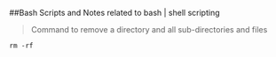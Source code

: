 ##Bash Scripts and Notes related to bash | shell scripting

> Command to remove a directory and all sub-directories and files
```
rm -rf
```
